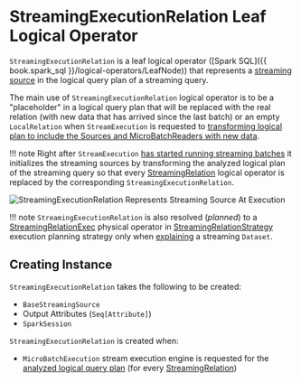 # StreamingExecutionRelation Leaf Logical Operator

`StreamingExecutionRelation` is a leaf logical operator ([Spark SQL]({{ book.spark_sql }}/logical-operators/LeafNode)) that represents a [streaming source](../Source.md) in the logical query plan of a streaming query.

The main use of `StreamingExecutionRelation` logical operator is to be a "placeholder" in a logical query plan that will be replaced with the real relation (with new data that has arrived since the last batch) or an empty `LocalRelation` when `StreamExecution` is requested to [transforming logical plan to include the Sources and MicroBatchReaders with new data](../micro-batch-execution/MicroBatchExecution.md#runBatch-newBatchesPlan).

!!! note
    Right after `StreamExecution` [has started running streaming batches](../micro-batch-execution/MicroBatchExecution.md#runStream-initializing-sources) it initializes the streaming sources by transforming the analyzed logical plan of the streaming query so that every [StreamingRelation](StreamingRelation.md) logical operator is replaced by the corresponding `StreamingExecutionRelation`.

![StreamingExecutionRelation Represents Streaming Source At Execution](../images/StreamingExecutionRelation.png)

!!! note
    `StreamingExecutionRelation` is also resolved (_planned_) to a [StreamingRelationExec](../physical-operators/StreamingRelationExec.md) physical operator in [StreamingRelationStrategy](../StreamingRelationStrategy.md) execution planning strategy only when [explaining](../operators/explain.md) a streaming `Dataset`.

## Creating Instance

`StreamingExecutionRelation` takes the following to be created:

* <span id="source"> `BaseStreamingSource`
* <span id="output"> Output Attributes (`Seq[Attribute]`)
* <span id="session"> `SparkSession`

`StreamingExecutionRelation` is created when:

* `MicroBatchExecution` stream execution engine is requested for the [analyzed logical query plan](../micro-batch-execution/MicroBatchExecution.md#logicalPlan) (for every [StreamingRelation](StreamingRelation.md))
